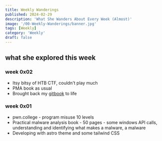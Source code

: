 ```yaml
---
title: Weekly Wanderings
published: 2024-02-29
description: 'What She Wanders About Every Week (Almost)'
image: '/00-Weekly-Wanderings/banner.jpg'
tags: [Weekly]
category: 'Weekly'
draft: false 
---
```


## what she explored this week

### week 0x02
- Itsy bitsy of HTB CTF, couldn't play much
- PMA book as usual
- Brought back my [gitbook](https://iamavu.gitbook.io) to life 

### week 0x01
- pwn.college - program misuse 10 levels
- Practical malware analysis book - 50 pages - some windows API calls, understanding and identifying what makes a malware, a malware
- Developing with astro theme and some tailwind CSS
